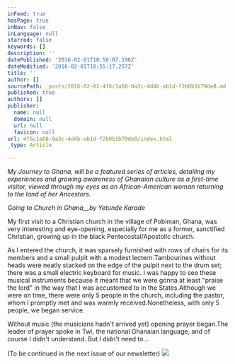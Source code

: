 ```yaml
---
inFeed: true
hasPage: true
inNav: false
inLanguage: null
starred: false
keywords: []
description: ''
datePublished: '2016-02-01T18:58:07.196Z'
dateModified: '2016-02-01T18:55:17.257Z'
title: ''
author: []
sourcePath: _posts/2016-02-01-4f6c1a68-0a3c-4d4b-ab1d-f2b0b1b79de8.md
published: true
authors: []
publisher:
  name: null
  domain: null
  url: null
  favicon: null
url: 4f6c1a68-0a3c-4d4b-ab1d-f2b0b1b79de8/index.html
_type: Article

---
```

__My Journey to Ghana_,
will be a featured series of articles, detailing my experiences and growing
awareness of Ghanaian culture as a first-time visitor, viewed through my eyes
as an African-American woman returning to the land of her Ancestors._

_Going to Church in Ghana__by Yetunde Karade_

My first visit to a Christian church in the village of
Pobiman, Ghana, was very interesting and eye-opening, especially for me as a
former, sanctified Christian, growing up in the black Pentecostal/Apostolic
church.

As I entered the church, it was sparsely furnished with rows
of chairs for its members and a small pulpit with a modest lectern.Tambourines without heads were neatly stacked
on the edge of the pulpit next to the drum set; there was a small electric
keyboard for music. I was happy to see
these musical instruments because it meant that we were gonna at least "praise
the lord" in the way that I was accustomed to in the States.Although we were on time, there were only 5
people in the church, including the pastor, whom I promptly met and was warmly
received.Nonetheless, with only 5
people, we began service.

Without music (the musicians hadn't arrived yet) opening
prayer began.The leader of prayer spoke
in Twi, the national Ghanaian language, and of course I didn't understand. But I didn't need to...

(To be continued in the next issue of our newsletter)
![](https://the-grid-user-content.s3-us-west-2.amazonaws.com/7efb30c3-bc91-407a-90df-eabfbe37fed1.jpg)